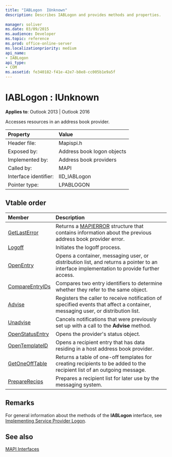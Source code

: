 ```yaml
---
title: "IABLogon  IUnknown"
description: Describes IABLogon and provides methods and properties.
 
manager: soliver
ms.date: 03/09/2015
ms.audience: Developer
ms.topic: reference
ms.prod: office-online-server
ms.localizationpriority: medium
api_name:
- IABLogon
api_type:
- COM
ms.assetid: fe340182-f41e-42e7-b8e8-cc005b1e9a5f
---
```


# IABLogon : IUnknown

  
  
**Applies to**: Outlook 2013 | Outlook 2016 
  
Accesses resources in an address book provider.
  
|Property |Value |
|:-----|:-----|
|Header file:  <br/> |Mapispi.h  <br/> |
|Exposed by:  <br/> |Address book logon objects  <br/> |
|Implemented by:  <br/> |Address book providers  <br/> |
|Called by:  <br/> |MAPI  <br/> |
|Interface identifier:  <br/> |IID_IABLogon  <br/> |
|Pointer type:  <br/> |LPABLOGON  <br/> |
   
## Vtable order

|Member | Description |
|:-----|:-----|
|[GetLastError](iablogon-getlasterror.md) <br/> |Returns a [MAPIERROR](mapierror.md) structure that contains information about the previous address book provider error. |
|[Logoff](iablogon-logoff.md) <br/> |Initiates the logoff process. |
|[OpenEntry](iablogon-openentry.md) <br/> |Opens a container, messaging user, or distribution list, and returns a pointer to an interface implementation to provide further access. |
|[CompareEntryIDs](iablogon-compareentryids.md) <br/> |Compares two entry identifiers to determine whether they refer to the same object. |
|[Advise](iablogon-advise.md) <br/> |Registers the caller to receive notification of specified events that affect a container, messaging user, or distribution list. |
|[Unadvise](iablogon-unadvise.md) <br/> |Cancels notifications that were previously set up with a call to the **Advise** method. |
|[OpenStatusEntry](iablogon-openstatusentry.md) <br/> |Opens the provider's status object. |
|[OpenTemplateID](iablogon-opentemplateid.md) <br/> |Opens a recipient entry that has data residing in a host address book provider. |
|[GetOneOffTable](iablogon-getoneofftable.md) <br/> |Returns a table of one-off templates for creating recipients to be added to the recipient list of an outgoing message. |
|[PrepareRecips](iablogon-preparerecips.md) <br/> |Prepares a recipient list for later use by the messaging system. |
   
## Remarks

For general information about the methods of the **IABLogon** interface, see [Implementing Service Provider Logon](implementing-service-provider-logon.md).
  
## See also



[MAPI Interfaces](mapi-interfaces.md)

